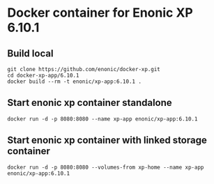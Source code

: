 # Docker container for Enonic XP 6.10.1

## Build local

    git clone https://github.com/enonic/docker-xp.git
    cd docker-xp-app/6.10.1
    docker build --rm -t enonic/xp-app:6.10.1 .

## Start enonic xp container standalone

    docker run -d -p 8080:8080 --name xp-app enonic/xp-app:6.10.1

## Start enonic xp container with linked storage container

    docker run -d -p 8080:8080 --volumes-from xp-home --name xp-app enonic/xp-app:6.10.1
